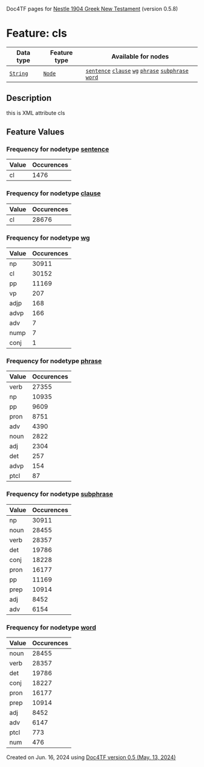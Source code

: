 Doc4TF pages for [Nestle 1904 Greek New Testament](https://github.com/saulocantanhede/tfgreek2/tree/main/tf) (version 0.5.8)
# Feature: cls
Data type|Feature type|Available for nodes
---|---|---
[`String`](featuresbydatatype.md#string)|[`Node`](featuresbytype.md#node)| [`sentence`](featuresbynodetype.md#sentence)  [`clause`](featuresbynodetype.md#clause)  [`wg`](featuresbynodetype.md#wg)  [`phrase`](featuresbynodetype.md#phrase)  [`subphrase`](featuresbynodetype.md#subphrase)  [`word`](featuresbynodetype.md#word) 
## Description
this is XML attribute cls
## Feature Values
### Frequency for nodetype [sentence](featuresbynodetype.md#sentence)
Value|Occurences
---|---
cl|1476
### Frequency for nodetype [clause](featuresbynodetype.md#clause)
Value|Occurences
---|---
cl|28676
### Frequency for nodetype [wg](featuresbynodetype.md#wg)
Value|Occurences
---|---
np|30911
cl|30152
pp|11169
vp|207
adjp|168
advp|166
adv|7
nump|7
conj|1
### Frequency for nodetype [phrase](featuresbynodetype.md#phrase)
Value|Occurences
---|---
verb|27355
np|10935
pp|9609
pron|8751
adv|4390
noun|2822
adj|2304
det|257
advp|154
ptcl|87
### Frequency for nodetype [subphrase](featuresbynodetype.md#subphrase)
Value|Occurences
---|---
np|30911
noun|28455
verb|28357
det|19786
conj|18228
pron|16177
pp|11169
prep|10914
adj|8452
adv|6154
### Frequency for nodetype [word](featuresbynodetype.md#word)
Value|Occurences
---|---
noun|28455
verb|28357
det|19786
conj|18227
pron|16177
prep|10914
adj|8452
adv|6147
ptcl|773
num|476
 

Created on Jun. 16, 2024 using [Doc4TF version 0.5 (May. 13, 2024)](https://github.com/tonyjurg/Doc4TF/blob/main/CreateFeatureDoc.ipynb) 